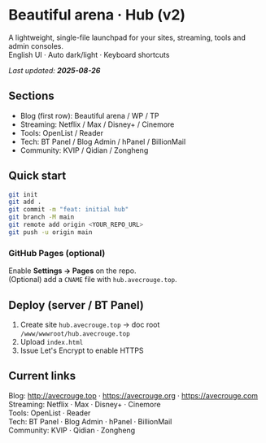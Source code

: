 # Beautiful arena · Hub (v2)

A lightweight, single-file launchpad for your sites, streaming, tools and admin consoles.  
English UI · Auto dark/light · Keyboard shortcuts

_Last updated: **2025-08-26**_

## Sections
- Blog (first row): Beautiful arena / WP / TP
- Streaming: Netflix / Max / Disney+ / Cinemore
- Tools: OpenList / Reader
- Tech: BT Panel / Blog Admin / hPanel / BillionMail
- Community: KVIP / Qidian / Zongheng

## Quick start
```bash
git init
git add .
git commit -m "feat: initial hub"
git branch -M main
git remote add origin <YOUR_REPO_URL>
git push -u origin main
```

### GitHub Pages (optional)
Enable **Settings → Pages** on the repo.  
(Optional) add a `CNAME` file with `hub.avecrouge.top`.

## Deploy (server / BT Panel)
1. Create site `hub.avecrouge.top` → doc root `/www/wwwroot/hub.avecrouge.top`
2. Upload `index.html`
3. Issue Let's Encrypt to enable HTTPS

## Current links
Blog: http://avecrouge.top · https://avecrouge.org · https://avecrouge.com  
Streaming: Netflix · Max · Disney+ · Cinemore  
Tools: OpenList · Reader  
Tech: BT Panel · Blog Admin · hPanel · BillionMail  
Community: KVIP · Qidian · Zongheng
